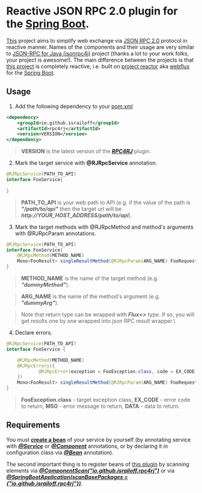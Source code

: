 # Reactive JSON RPC 2.0 plugin for the [Spring Boot](https://spring.io/projects/spring-boot).

[This](https://github.com/Israiloff/rpc4rj) project aims to simplify web exchange via 
[JSON RPC 2.0](https://www.jsonrpc.org/specification) protocol in reactive manner. Names of the components and their 
usage are very similar to [JSON-RPC for Java (jsonrpc4j)](https://github.com/briandilley/jsonrpc4j) project 
(thanks a lot to your work folks, your project is awesome!). The main difference between 
the projects is that [this project](https://github.com/Israiloff/rpc4rj) is completely reactive, i.e. built on 
[project reactor](https://projectreactor.io/) aka [webflux](https://docs.spring.io/spring-framework/reference/web/webflux.html) 
for the [Spring Boot](https://spring.io/projects/spring-boot).

## Usage

1. Add the following dependency to your [pom.xml](https://maven.apache.org/pom.html)

```xml
<dependency>
    <groupId>io.github.israiloff</groupId>
    <artifactId>rpc4rj</artifactId>
    <version>VERSION</version>
</dependency>
```

> **VERSION** is the latest version of the [***RPC4RJ***](https://github.com/Israiloff/broker) plugin.

2. Mark the target service with **@RJRpcService** annotation.

```java
@RJRpcService(PATH_TO_API)
interface FooService{
    
}
```

> **PATH_TO_API** is your web path to API (e.g. if the value of the path is ***"/path/to/api"*** then the target url will be 
***http://YOUR_HOST_ADDRESS/path/to/api***).

3. Mark the target methods with @RJRpcMethod and method's arguments with @RJRpcParam annotations.

```java
@RJRpcService(PATH_TO_API)
interface FooService{
    @RJRpcMethod(METHOD_NAME)
    Mono<FooResult> singleResultMethod(@RJRpcParam(ARG_NAME) FooRequest request);
}
```

> **METHOD_NAME** is the name of the target method (e.g. ***"dummyMethod"***).
<!-- -->
> **ARG_NAME** is the name of the method's argument (e.g. ***"dummyArg"***).
<!-- -->
> Note that return type can be wrapped with ***Flux<>*** type. If so, you will get results one by one wrapped into json RPC result wrapper.\

4. Declare errors.

```java
@RJRpcService(PATH_TO_API)
interface FooService {

    @RJRpcMethod(METHOD_NAME)
    @RJRpcErrors({
            @RJRpcError(exception = FooException.class, code = EX_CODE, message = MSG, data = DATA)
    })
    Mono<FooResult> singleResultMethod(@RJRpcParam(ARG_NAME) FooRequest request);
}
```

> **FooException.class** - target exception class, **EX_CODE** - error code to return, **MSG** - error message to return, 
**DATA** - data to return.
<!-- -->

## Requirements

You must [**create a bean**](https://www.baeldung.com/spring-bean) of your service by yourself 
(by annotating service with [***@Service***](https://docs.spring.io/spring-framework/docs/current/javadoc-api/org/springframework/stereotype/Service.html) 
or [***@Component***](https://docs.spring.io/spring-framework/docs/current/javadoc-api/org/springframework/stereotype/Component.html) 
annotations, or by declaring it in configuration class via 
[***@Bean***](https://docs.spring.io/spring-framework/docs/current/javadoc-api/org/springframework/context/annotation/Bean.html) annotation).
<!-- -->
The second important thing is to register beans of [this plugin](https://github.com/Israiloff/rpc4rj) by scanning elements 
via [***@ComponentScan("io.github.israiloff.rpc4rj")***](https://docs.spring.io/spring-framework/docs/current/javadoc-api/org/springframework/context/annotation/ComponentScan.html) or via 
[***@SpringBootApplication(scanBasePackages = {"io.github.israiloff.rpc4rj"})***](https://docs.spring.io/spring-boot/docs/current/api/org/springframework/boot/autoconfigure/SpringBootApplication.html).